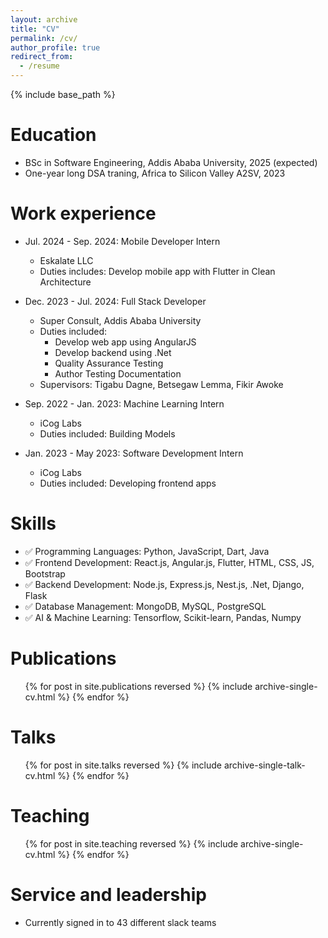 ```yaml
---
layout: archive
title: "CV"
permalink: /cv/
author_profile: true
redirect_from:
  - /resume
---
```


{% include base_path %}

Education
======
* BSc in Software Engineering, Addis Ababa University, 2025 (expected)
* One-year long DSA traning, Africa to Silicon Valley A2SV, 2023

Work experience
======
* Jul. 2024 - Sep. 2024: Mobile Developer Intern
  * Eskalate LLC
  * Duties includes: Develop mobile app with Flutter in Clean Architecture

* Dec. 2023 - Jul. 2024: Full Stack Developer
  * Super Consult, Addis Ababa University
  * Duties included: <ul> 
                        <li> Develop web app using AngularJS </li>
                        <li> Develop backend using .Net </li>
                        <li> Quality Assurance Testing </li>
                        <li> Author Testing Documentation </li>
                     </ul>
  * Supervisors: Tigabu Dagne, Betsegaw Lemma, Fikir Awoke

* Sep. 2022 - Jan. 2023: Machine Learning Intern
  * iCog Labs
  * Duties included: Building Models

* Jan. 2023 - May 2023: Software Development Intern
  * iCog Labs
  * Duties included: Developing frontend apps
  
  
Skills
======
* ✅ Programming Languages: Python, JavaScript, Dart, Java
* ✅ Frontend Development: React.js, Angular.js, Flutter, HTML, CSS, JS, Bootstrap
* ✅ Backend Development: Node.js, Express.js, Nest.js, .Net, Django, Flask
* ✅ Database Management: MongoDB, MySQL, PostgreSQL
* ✅ AI & Machine Learning: Tensorflow, Scikit-learn, Pandas, Numpy


Publications
======
  <ul>{% for post in site.publications reversed %}
    {% include archive-single-cv.html %}
  {% endfor %}</ul>
  
Talks
======
  <ul>{% for post in site.talks reversed %}
    {% include archive-single-talk-cv.html  %}
  {% endfor %}</ul>
  
Teaching
======
  <ul>{% for post in site.teaching reversed %}
    {% include archive-single-cv.html %}
  {% endfor %}</ul>
  
Service and leadership
======
* Currently signed in to 43 different slack teams
